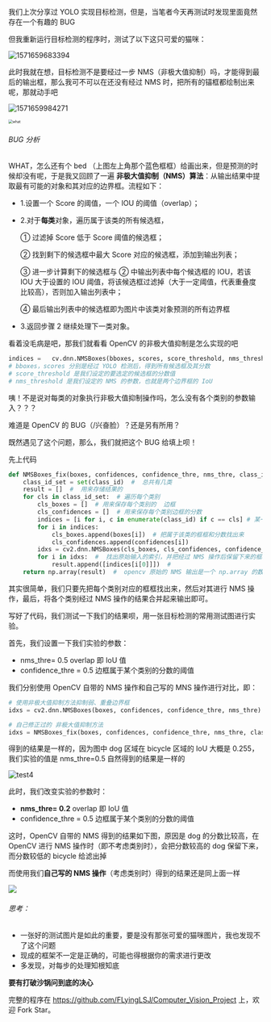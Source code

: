 我们上次分享过 YOLO 实现目标检测，但是，当笔者今天再测试时发现里面竟然存在一个有趣的 BUG

但我重新运行目标检测的程序时，测试了以下这只可爱的猫咪：

![1571659683394](image/OpenCV非极大值抑制bug/1571659683394.png)

此时我就在想，目标检测不是要经过一步 NMS（非极大值抑制）吗，才能得到最后的输出框，那么我可不可以在还没有经过 NMS 时，把所有的锚框都绘制出来呢，那就动手吧

![1571659984271](image/OpenCV非极大值抑制bug/1571659984271.png)

<img src="image/OpenCV非极大值抑制bug/AcSCkL-0.jpg" alt="what" style="zoom:50%;" />

###### BUG 分析

WHAT，怎么还有个 bed （上图左上角那个蓝色框框）给画出来，但是预测的时候却没有呢，于是我又回顾了一遍 **非极大值抑制（NMS）算法**：从输出结果中提取最有可能的对象和其对应的边界框。流程如下：

- 1.设置一个 Score 的阈值，一个 IOU 的阈值（overlap）；

- 2.对于**每类**对象，遍历属于该类的所有候选框，

  ① 过滤掉 Score 低于 Score 阈值的候选框；

  ② 找到剩下的候选框中最大 Score 对应的候选框，添加到输出列表；

  ③ 进一步计算剩下的候选框与 ② 中输出列表中每个候选框的 IOU，若该 IOU 大于设置的 IOU 阈值，将该候选框过滤掉（大于一定阈值，代表重叠度比较高），否则加入输出列表中；

  ④ 最后输出列表中的候选框即为图片中该类对象预测的所有边界框

- 3.返回步骤 2 继续处理下一类对象。

看着没毛病是吧，那我们就看看 OpenCV 的非极大值抑制是怎么实现的吧

```python
indices	=	cv.dnn.NMSBoxes(bboxes, scores, score_threshold, nms_threshold[, eta[, top_k]])
# bboxes，scores 分别是经过 YOLO 检测后，得到所有候选框及其分数
# score_threshold 是我们设定的要选定的候选框的分数值
# nms_threshold 是我们设定的 NMS 的参数，也就是两个边界框的 IoU 
```

咦！不是说对每类的对象执行非极大值抑制操作吗，怎么没有各个类别的参数输入？？？

难道是 OpenCV 的 BUG（/兴奋脸）？还是另有所用？

既然遇见了这个问题，那么，我们就把这个 BUG 给填上呗！

先上代码

```python
def NMSBoxes_fix(boxes, confidences, confidence_thre, nms_thre, class_id):
    class_id_set = set(class_id)  #  总共有几类
    result = []  #  用来存储结果的
    for cls in class_id_set:  # 遍历每个类别
        cls_boxes = []  # 用来保存每个类别的  边框
        cls_confidences = []  # 用来保存每个类别边框的分数
        indices = [i for i, c in enumerate(class_id) if c == cls] # 某一类在原始输入的所有索引
        for i in indices:
            cls_boxes.append(boxes[i])  # 把属于该类的框框和分数找出来
            cls_confidences.append(confidences[i]) 
        idxs = cv2.dnn.NMSBoxes(cls_boxes, cls_confidences, confidence_thre, nms_thre)  # 对每类进行 NMS 操作
        for i in idxs:  #  找出原始输入的索引，并把经过 NMS 操作后保留下来的框框的索引保存下来到一个列表中
            result.append([indices[i[0]]])  #  
    return np.array(result)  #  opencv 原始的 NMS 输出是一个 np.array 的数据，所以我们也将其转化成指定格式
```

其实很简单，我们只要先把每个类别对应的框框找出来，然后对其进行 NMS 操作，最后，将各个类别经过 NMS 操作的结果合并起来输出即可。

写好了代码，我们测试一下我们的结果呗，用一张目标检测的常用测试图进行实验。

首先，我们设置一下我们实验的参数：

- nms_thre= 0.5   overlap 即 IoU 值 
- confidence_thre = 0.5  边框属于某个类别的分数的阈值

我们分别使用 OpenCV 自带的 NMS 操作和自己写的 MNS 操作进行对比，即：

```python
# 使用非极大值抑制方法抑制弱、重叠边界框
idxs = cv2.dnn.NMSBoxes(boxes, confidences, confidence_thre, nms_thre)

# 自己修正过的 非极大值抑制方法
idxs = NMSBoxes_fix(boxes, confidences, confidence_thre, nms_thre, classIDs)
```

得到的结果是一样的，因为图中 dog 区域在 bicycle 区域的 IoU 大概是 0.255，我们实验的值是 nms_thre=0.5 自然得到的结果是一样的

![test4](image/OpenCV非极大值抑制bug/test4-1571661722478.jpg)

此时，我们改变实验的参数时：

- **nms_thre= 0.2**   overlap 即 IoU 值 
- confidence_thre = 0.5  边框属于某个类别的分数的阈值

这时，OpenCV 自带的 NMS 得到的结果如下图，原因是 dog 的分数比较高，在 OpenCV 进行 NMS 操作时（即不考虑类别时），会把分数较高的 dog 保留下来，而分数较低的 bicycle  给滤出掉

而使用我们**自己写的 NMS 操作**（考虑类别时）得到的结果还是同上面一样

![](image/OpenCV非极大值抑制bug/test4.jpg)

###### 思考：

- 一张好的测试图片是如此的重要，要是没有那张可爱的猫咪图片，我也发现不了这个问题
- 现成的框架不一定是正确的，可能也得根据你的需求进行更改
- 多发现，对每步的处理知根知底

**要有打破沙锅问到底的决心**

完整的程序在 https://github.com/FLyingLSJ/Computer_Vision_Project 上，欢迎 Fork Star。